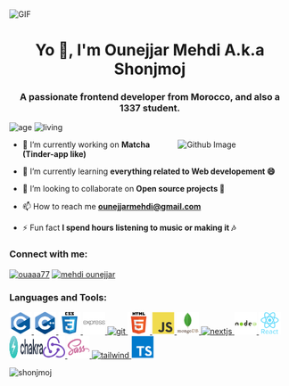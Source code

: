 <img align="center" alt="GIF" width="100%" height="500px" src="https://i.pinimg.com/originals/e4/26/70/e426702edf874b181aced1e2fa5c6cde.gif"  />

<h1 align="center">Yo 👋, I'm Ounejjar Mehdi A.k.a Shonjmoj</h1>
<h3 align="center">A passionate frontend developer from Morocco, and also a 1337 student.</h3>


![age](https://img.shields.io/badge/age-22-blue)
![living](https://img.shields.io/badge/living-Casablanca-3c9)


<img width="40%" align="right" alt="Github Image" src="https://raw.githubusercontent.com/onimur/.github/master/.resources/git-header.svg" />




- 🔭 I’m currently working on **Matcha (Tinder-app like)**

- 🌱 I’m currently learning **everything related to Web developement 😄**

- 👯 I’m looking to collaborate on **Open source projects 🤝**

- 📫 How to reach me **ounejjarmehdi@gmail.com**

- ⚡ Fun fact **I spend hours listening to music or making it 🎶**



<h3 align="left">Connect with me:</h3>
<p >
<a href="https://twitter.com/ouaaa77" target="blank"><img align="center" src="https://raw.githubusercontent.com/rahuldkjain/github-profile-readme-generator/master/src/images/icons/Social/twitter.svg" alt="ouaaa77" height="30" width="40" /></a>
<a href="https://www.linkedin.com/in/mehdi-ounejjar-b9974221a/" target="blank"><img align="center" src="https://raw.githubusercontent.com/rahuldkjain/github-profile-readme-generator/master/src/images/icons/Social/linked-in-alt.svg" alt="mehdi ounejjar" height="30" width="40" /></a>
</p>

<h3 align="left">Languages and Tools:</h3>

<p align="left"> <a href="https://www.cprogramming.com/" target="_blank" rel="noreferrer"> <img src="https://raw.githubusercontent.com/devicons/devicon/master/icons/c/c-original.svg" alt="c" width="40" height="40"/> </a>
<a href="https://www.w3schools.com/cpp/" target="_blank" rel="noreferrer"> <img src="https://raw.githubusercontent.com/devicons/devicon/master/icons/cplusplus/cplusplus-original.svg" alt="cplusplus" width="40" height="40"/> </a>
<a href="https://www.w3schools.com/css/" target="_blank" rel="noreferrer"> <img src="https://raw.githubusercontent.com/devicons/devicon/master/icons/css3/css3-original-wordmark.svg" alt="css3" width="40" height="40"/> </a> <a href="https://expressjs.com" target="_blank" rel="noreferrer"> <img src="https://raw.githubusercontent.com/devicons/devicon/master/icons/express/express-original-wordmark.svg" alt="express" width="40" height="40"/> </a> <a href="https://git-scm.com/" target="_blank" rel="noreferrer"> <img src="https://www.vectorlogo.zone/logos/git-scm/git-scm-icon.svg" alt="git" width="40" height="40"/> </a> <a href="https://www.w3.org/html/" target="_blank" rel="noreferrer"> <img src="https://raw.githubusercontent.com/devicons/devicon/master/icons/html5/html5-original-wordmark.svg" alt="html5" width="40" height="40"/> </a> <a href="https://developer.mozilla.org/en-US/docs/Web/JavaScript" target="_blank" rel="noreferrer"> <img src="https://raw.githubusercontent.com/devicons/devicon/master/icons/javascript/javascript-original.svg" alt="javascript" width="40" height="40"/> </a> <a href="https://www.mongodb.com/" target="_blank" rel="noreferrer"> <img src="https://raw.githubusercontent.com/devicons/devicon/master/icons/mongodb/mongodb-original-wordmark.svg" alt="mongodb" width="40" height="40"/> </a> <a href="https://nextjs.org/" target="_blank" rel="noreferrer"> <img src="https://cdn.worldvectorlogo.com/logos/nextjs-2.svg" alt="nextjs" width="40" height="40"/> </a> <a href="https://nodejs.org" target="_blank" rel="noreferrer"> <img src="https://raw.githubusercontent.com/devicons/devicon/master/icons/nodejs/nodejs-original-wordmark.svg" alt="nodejs" width="40" height="40"/> </a> <a href="https://reactjs.org/" target="_blank" rel="noreferrer"> <img src="https://raw.githubusercontent.com/devicons/devicon/master/icons/react/react-original-wordmark.svg" alt="react" width="40" height="40"/> </a> <a href="https://redux.js.org" target="_blank" rel="noreferrer"> <img src="https://raw.githubusercontent.com/devicons/devicon/master/icons/redux/redux-original.svg" alt="redux" width="40" height="40"/> </a> <a href="https://sass-lang.com" target="_blank" rel="noreferrer"> <img src="https://raw.githubusercontent.com/devicons/devicon/master/icons/sass/sass-original.svg" alt="sass" width="40" height="40"/> </a> <a href="https://tailwindcss.com/" target="_blank" rel="noreferrer"> <img src="https://www.vectorlogo.zone/logos/tailwindcss/tailwindcss-icon.svg" alt="tailwind" width="40" height="40"/> </a> <a href="https://www.typescriptlang.org/" target="_blank" rel="noreferrer"> <img src="https://raw.githubusercontent.com/devicons/devicon/master/icons/typescript/typescript-original.svg" alt="typescript" width="40" height="40"/> </a> 
<a href="https://chakra-ui.com" target="_blank" rel="noreferrer"> <img width="60px" height="40px" align="left" src="https://raw.githubusercontent.com/chakra-ui/chakra-ui/main/logo/logo-colored.svg" /></a>
</p>

<p><img align="left" src="https://github-readme-stats.vercel.app/api/top-langs?username=shonjmoj&show_icons=true&locale=en&layout=compact" alt="shonjmoj" /></p>

